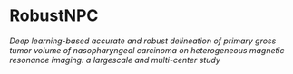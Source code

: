 # RobustNPC
*Deep learning-based accurate and robust delineation of primary gross tumor volume of nasopharyngeal carcinoma on heterogeneous magnetic resonance imaging: a largescale and multi-center study*
